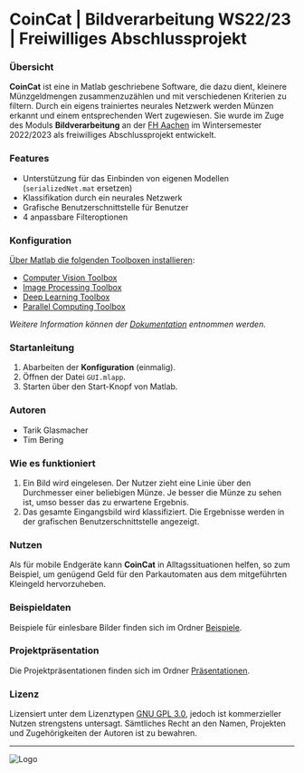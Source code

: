 # CoinCat | Bildverarbeitung WS22/23 | Freiwilliges Abschlussprojekt
 
### Übersicht 
**CoinCat** ist eine in Matlab geschriebene Software, die dazu dient, kleinere Münzgeldmengen zusammenzuzählen und mit verschiedenen Kriterien zu filtern. Durch ein eigens trainiertes neurales Netzwerk werden Münzen erkannt und einem entsprechenden Wert zugewiesen.
Sie wurde im Zuge des Moduls **Bildverarbeitung** an der [FH Aachen](https://www.fh-aachen.de/) im Wintersemester 2022/2023 als freiwilliges Abschlussprojekt entwickelt.

### Features
- Unterstützung für das Einbinden von eigenen Modellen (```serializedNet.mat``` ersetzen)
- Klassifikation durch ein neurales Netzwerk
- Grafische Benutzerschnittstelle für Benutzer
- 4 anpassbare Filteroptionen

### Konfiguration
[Über Matlab die folgenden Toolboxen installieren](https://de.mathworks.com/help/matlab/matlab_env/get-add-ons.html):
- [Computer Vision Toolbox](https://de.mathworks.com/products/computer-vision.html)
- [Image Processing Toolbox](https://de.mathworks.com/products/image.html)
- [Deep Learning Toolbox](https://www.mathworks.com/products/deep-learning.html)
- [Parallel Computing Toolbox](https://www.mathworks.com/products/parallel-computing.html)

*Weitere Information können der [Dokumentation](https://github.com/Tamagear/Bildverarbeitung-FreiwilligesProjekt/tree/main/Dokumentation) entnommen werden.*

### Startanleitung
1. Abarbeiten der **Konfiguration** (einmalig).
2. Öffnen der Datei ```GUI.mlapp```.
3. Starten über den Start-Knopf von Matlab.

### Autoren
- Tarik Glasmacher
- Tim Bering

### Wie es funktioniert
1. Ein Bild wird eingelesen. Der Nutzer zieht eine Linie über den Durchmesser einer beliebigen Münze. Je besser die Münze zu sehen ist, umso besser das zu erwartene Ergebnis.
2. Das gesamte Eingangsbild wird klassifiziert. Die Ergebnisse werden in der grafischen Benutzerschnittstelle angezeigt.

### Nutzen
Als für mobile Endgeräte kann **CoinCat** in Alltagssituationen helfen, so zum Beispiel, um genügend Geld für den Parkautomaten aus dem mitgeführten Kleingeld hervorzuheben.

### Beispieldaten
Beispiele für einlesbare Bilder finden sich im Ordner [Beispiele](https://github.com/Tamagear/Bildverarbeitung-FreiwilligesProjekt/tree/main/Beispiele).

### Projektpräsentation
Die Projektpräsentationen finden sich im Ordner [Präsentationen](https://github.com/Tamagear/Bildverarbeitung-FreiwilligesProjekt/tree/main/Pr%C3%A4sentationen).

### Lizenz
Lizensiert unter dem Lizenztypen [GNU GPL 3.0](https://www.gnu.org/licenses/gpl-3.0), jedoch ist kommerzieller Nutzen strengstens untersagt. Sämtliches Recht an den Namen, Projekten und Zugehörigkeiten der Autoren ist zu bewahren.

---
 
![Logo](https://cdn.discordapp.com/attachments/771767101164879892/1064668083324727407/CoinCatLogoHead.png)
